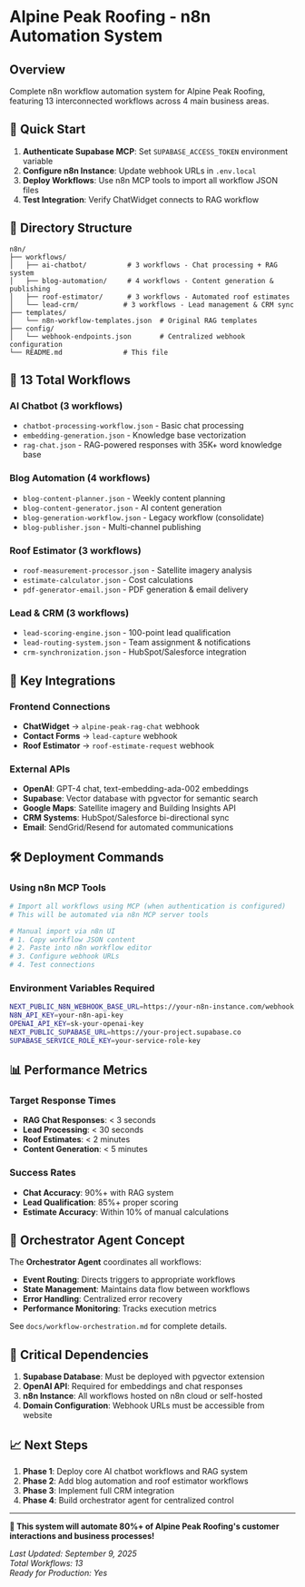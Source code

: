 # Alpine Peak Roofing - n8n Automation System

## Overview
Complete n8n workflow automation system for Alpine Peak Roofing, featuring 13 interconnected workflows across 4 main business areas.

## 🚀 Quick Start

1. **Authenticate Supabase MCP**: Set `SUPABASE_ACCESS_TOKEN` environment variable
2. **Configure n8n Instance**: Update webhook URLs in `.env.local`
3. **Deploy Workflows**: Use n8n MCP tools to import all workflow JSON files
4. **Test Integration**: Verify ChatWidget connects to RAG workflow

## 📁 Directory Structure

```
n8n/
├── workflows/
│   ├── ai-chatbot/          # 3 workflows - Chat processing + RAG system
│   ├── blog-automation/     # 4 workflows - Content generation & publishing  
│   ├── roof-estimator/      # 3 workflows - Automated roof estimates
│   └── lead-crm/           # 3 workflows - Lead management & CRM sync
├── templates/
│   └── n8n-workflow-templates.json  # Original RAG templates
├── config/
│   └── webhook-endpoints.json       # Centralized webhook configuration
└── README.md               # This file
```

## 🎯 **13 Total Workflows**

### AI Chatbot (3 workflows)
- `chatbot-processing-workflow.json` - Basic chat processing
- `embedding-generation.json` - Knowledge base vectorization  
- `rag-chat.json` - RAG-powered responses with 35K+ word knowledge base

### Blog Automation (4 workflows)  
- `blog-content-planner.json` - Weekly content planning
- `blog-content-generator.json` - AI content generation
- `blog-generation-workflow.json` - Legacy workflow (consolidate)
- `blog-publisher.json` - Multi-channel publishing

### Roof Estimator (3 workflows)
- `roof-measurement-processor.json` - Satellite imagery analysis
- `estimate-calculator.json` - Cost calculations
- `pdf-generator-email.json` - PDF generation & email delivery

### Lead & CRM (3 workflows)
- `lead-scoring-engine.json` - 100-point lead qualification
- `lead-routing-system.json` - Team assignment & notifications
- `crm-synchronization.json` - HubSpot/Salesforce integration

## 🔗 Key Integrations

### Frontend Connections
- **ChatWidget** → `alpine-peak-rag-chat` webhook
- **Contact Forms** → `lead-capture` webhook  
- **Roof Estimator** → `roof-estimate-request` webhook

### External APIs
- **OpenAI**: GPT-4 chat, text-embedding-ada-002 embeddings
- **Supabase**: Vector database with pgvector for semantic search
- **Google Maps**: Satellite imagery and Building Insights API
- **CRM Systems**: HubSpot/Salesforce bi-directional sync
- **Email**: SendGrid/Resend for automated communications

## 🛠️ Deployment Commands

### Using n8n MCP Tools
```bash
# Import all workflows using MCP (when authentication is configured)
# This will be automated via n8n MCP server tools

# Manual import via n8n UI
# 1. Copy workflow JSON content
# 2. Paste into n8n workflow editor  
# 3. Configure webhook URLs
# 4. Test connections
```

### Environment Variables Required
```bash
NEXT_PUBLIC_N8N_WEBHOOK_BASE_URL=https://your-n8n-instance.com/webhook
N8N_API_KEY=your-n8n-api-key
OPENAI_API_KEY=sk-your-openai-key
NEXT_PUBLIC_SUPABASE_URL=https://your-project.supabase.co
SUPABASE_SERVICE_ROLE_KEY=your-service-role-key
```

## 📊 Performance Metrics

### Target Response Times
- **RAG Chat Responses**: < 3 seconds
- **Lead Processing**: < 30 seconds  
- **Roof Estimates**: < 2 minutes
- **Content Generation**: < 5 minutes

### Success Rates
- **Chat Accuracy**: 90%+ with RAG system
- **Lead Qualification**: 85%+ proper scoring
- **Estimate Accuracy**: Within 10% of manual calculations

## 🔄 Orchestrator Agent Concept

The **Orchestrator Agent** coordinates all workflows:
- **Event Routing**: Directs triggers to appropriate workflows
- **State Management**: Maintains data flow between workflows  
- **Error Handling**: Centralized error recovery
- **Performance Monitoring**: Tracks execution metrics

See `docs/workflow-orchestration.md` for complete details.

## 🚨 Critical Dependencies

1. **Supabase Database**: Must be deployed with pgvector extension
2. **OpenAI API**: Required for embeddings and chat responses
3. **n8n Instance**: All workflows hosted on n8n cloud or self-hosted
4. **Domain Configuration**: Webhook URLs must be accessible from website

## 📈 Next Steps

1. **Phase 1**: Deploy core AI chatbot workflows and RAG system
2. **Phase 2**: Add blog automation and roof estimator workflows  
3. **Phase 3**: Implement full CRM integration
4. **Phase 4**: Build orchestrator agent for centralized control

---

**🎯 This system will automate 80%+ of Alpine Peak Roofing's customer interactions and business processes!**

*Last Updated: September 9, 2025*  
*Total Workflows: 13*  
*Ready for Production: Yes*